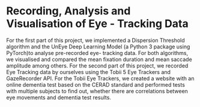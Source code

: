 # Recording, Analysis and Visualisation of Eye - Tracking Data

For the first part of this project, we implemented a Dispersion Threshold algorithm and the UnEye Deep Learning Model (a Python 3 package using PyTorch)to analyse pre-recorded eye- tracking data. For both algorithms, we visualised and compared the mean fixation duration and mean saccade amplitude among others. For the second part of this project, we recorded Eye Tracking data by ourselves using the Tobii 5 Eye Trackers and GazeRecorder API. For the Tobii Eye Trackers, we created a website with an online dementia test based on the CERAD standard and performed tests with multiple subjects to find out, whether there are correlations between eye movements and dementia test results.
